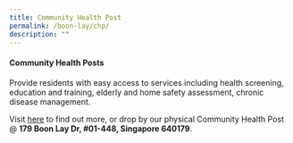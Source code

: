 ```yaml
---
title: Community Health Post
permalink: /boon-lay/chp/
description: ""
---
```

#### **Community Health Posts** 

Provide residents with easy access to services including health screening, education and training, elderly and home safety assessment, chronic disease management.

Visit [here](https://moht-hp.my.canva.site/_link/?link=https%3A%2F%2Fwww.nuhs.edu.sg%2FCare-in-the-Community%2FStaying-Healthy%2FPages%2FCommunity-Health-Post.aspx&target=Wj4mGb3NFLarhx2XKunLhHEXxJxtuPjnFgJyn61C35TWxRJVoNR0wN0Q42P6tD6UJAoU9K71sKDZmNGy1gGrWYNRHPNWPi74lHwf5cfyAshw35eGXLYiPoQZ1pGrfwDAaNWuA3zU0t%2BykpEkTXU6d9rap76mtOLQ6YOsnF%2B%2Fi36h2g%2BCpgRnohIM115JcJw7Xu%2B4VpEiJ4OWzgVVgtY9uv2FxnUKEg%3D%3D&iv=qVsD8oTy20AJcP65) to find out more, or drop by our physical Community Health Post @
**179 Boon Lay Dr, #01-448, Singapore 640179**.